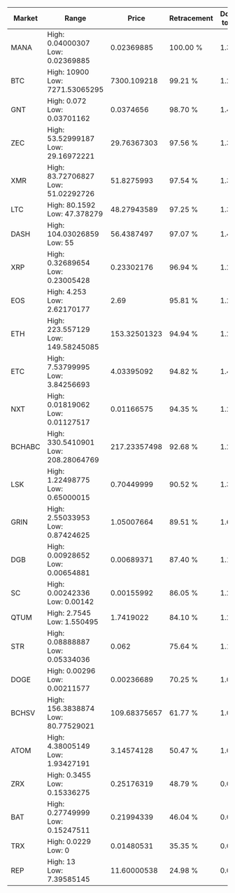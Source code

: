 | Market | Range | Price| Retracement | Doubles to 50% |
| --- | --- | --- | --- | --- |
| MANA | High: 0.04000307<br />Low: 0.02369885 | 0.02369885 | 100.00 % | 1.34 |
| BTC | High: 10900<br />Low: 7271.53065295 | 7300.109218 | 99.21 % | 1.24 |
| GNT | High: 0.072<br />Low: 0.03701162 | 0.0374656 | 98.70 % | 1.45 |
| ZEC | High: 53.52999187<br />Low: 29.16972221 | 29.76367303 | 97.56 % | 1.39 |
| XMR | High: 83.72706827<br />Low: 51.02292726 | 51.8275993 | 97.54 % | 1.30 |
| LTC | High: 80.1592<br />Low: 47.378279 | 48.27943589 | 97.25 % | 1.32 |
| DASH | High: 104.03026859<br />Low: 55 | 56.4387497 | 97.07 % | 1.41 |
| XRP | High: 0.32689654<br />Low: 0.23005428 | 0.23302176 | 96.94 % | 1.20 |
| EOS | High: 4.253<br />Low: 2.62170177 | 2.69 | 95.81 % | 1.28 |
| ETH | High: 223.557129<br />Low: 149.58245085 | 153.32501323 | 94.94 % | 1.22 |
| ETC | High: 7.53799995<br />Low: 3.84256693 | 4.03395092 | 94.82 % | 1.41 |
| NXT | High: 0.01819062<br />Low: 0.01127517 | 0.01166575 | 94.35 % | 1.26 |
| BCHABC | High: 330.5410901<br />Low: 208.28064769 | 217.23357498 | 92.68 % | 1.24 |
| LSK | High: 1.22498775<br />Low: 0.65000015 | 0.70449999 | 90.52 % | 1.33 |
| GRIN | High: 2.55033953<br />Low: 0.87424625 | 1.05007664 | 89.51 % | 1.63 |
| DGB | High: 0.00928652<br />Low: 0.00654881 | 0.00689371 | 87.40 % | 1.15 |
| SC | High: 0.00242336<br />Low: 0.00142 | 0.00155992 | 86.05 % | 1.23 |
| QTUM | High: 2.7545<br />Low: 1.550495 | 1.7419022 | 84.10 % | 1.24 |
| STR | High: 0.08888887<br />Low: 0.05334036 | 0.062 | 75.64 % | 1.15 |
| DOGE | High: 0.00296<br />Low: 0.00211577 | 0.00236689 | 70.25 % | 1.07 |
| BCHSV | High: 156.3838874<br />Low: 80.77529021 | 109.68375657 | 61.77 % | 1.08 |
| ATOM | High: 4.38005149<br />Low: 1.93427191 | 3.14574128 | 50.47 % | 1.00 |
| ZRX | High: 0.3455<br />Low: 0.15336275 | 0.25176319 | 48.79 % | 0.00 |
| BAT | High: 0.27749999<br />Low: 0.15247511 | 0.21994339 | 46.04 % | 0.00 |
| TRX | High: 0.0229<br />Low: 0 | 0.01480531 | 35.35 % | 0.00 |
| REP | High: 13<br />Low: 7.39585145 | 11.60000538 | 24.98 % | 0.00 |
